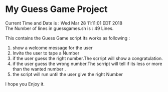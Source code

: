 # My Guess Game Project  
Current Time and Date  is  : Wed Mar 28 11:11:01 EDT 2018  
The Number of lines in guessgames.sh is : 49 Lines.  
  
This contains the Guess Game script.Its works as following :
  
1. show a welcome message for the user
2. Invite the user to tape a Number
3. if the  user guess the right number.The scrript will show a congratulation.
4. if the  user guess the wrong number.The scrript will tell if its less or more than the wanted number .
5. the script will run until the user give the right Number
  
I hope you Enjoy it.

